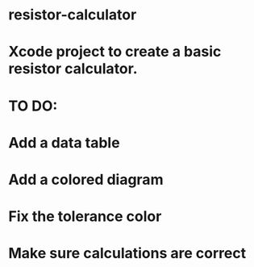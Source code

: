 # resistor-calculator

# Xcode project to create a basic resistor calculator. 

# TO DO:
# Add a data table
# Add a colored diagram
# Fix the tolerance color
# Make sure calculations are correct
